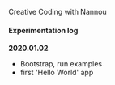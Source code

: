 Creative Coding with Nannou

#### Experimentation log 

**2020.01.02**
* Bootstrap, run examples
* first 'Hello World' app
